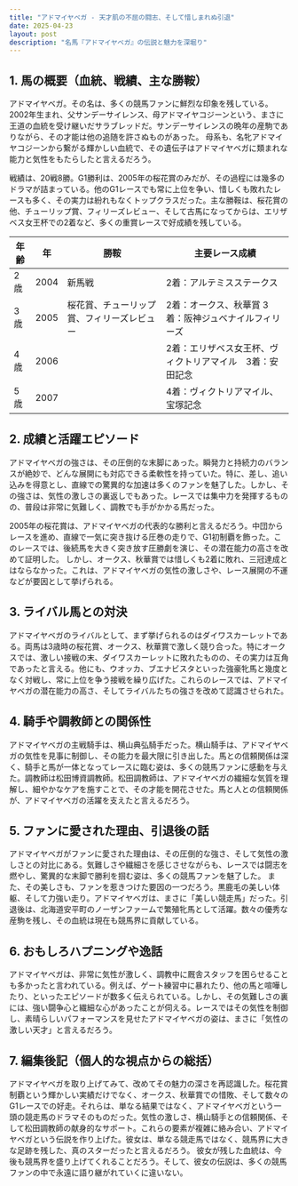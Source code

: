 ```yaml
---
title: "アドマイヤベガ - 天才肌の不屈の闘志、そして惜しまれぬ引退"
date: 2025-04-23
layout: post
description: "名馬『アドマイヤベガ』の伝説と魅力を深堀り"
---
```


## 1. 馬の概要（血統、戦績、主な勝鞍）

アドマイヤベガ。その名は、多くの競馬ファンに鮮烈な印象を残している。2002年生まれ、父サンデーサイレンス、母アドマイヤコジーンという、まさに王道の血統を受け継いだサラブレッドだ。サンデーサイレンスの晩年の産駒でありながら、その才能は他の追随を許さぬものがあった。  母系も、名牝アドマイヤコジーンから繋がる輝かしい血統で、その遺伝子はアドマイヤベガに類まれな能力と気性をもたらしたと言えるだろう。

戦績は、20戦8勝。G1勝利は、2005年の桜花賞のみだが、その過程には幾多のドラマが詰まっている。他のG1レースでも常に上位を争い、惜しくも敗れたレースも多く、その実力は紛れもなくトップクラスだった。主な勝鞍は、桜花賞の他、チューリップ賞、フィリーズレビュー、そして古馬になってからは、エリザベス女王杯での2着など、多くの重賞レースで好成績を残している。

| 年齢 | 年 | 勝鞍                                     | 主要レース成績                                                                   |
|-----|----|------------------------------------------|------------------------------------------------------------------------------------|
| 2歳 | 2004 | 新馬戦                                 | 2着：アルテミスステークス                                                        |
| 3歳 | 2005 | 桜花賞、チューリップ賞、フィリーズレビュー | 2着：オークス、秋華賞  3着：阪神ジュベナイルフィリーズ                                     |
| 4歳 | 2006 |                                          | 2着：エリザベス女王杯、ヴィクトリアマイル　3着：安田記念                               |
| 5歳 | 2007 |                                          | 4着：ヴィクトリアマイル、宝塚記念                                                 |


## 2. 成績と活躍エピソード

アドマイヤベガの強さは、その圧倒的な末脚にあった。瞬発力と持続力のバランスが絶妙で、どんな展開にも対応できる柔軟性を持っていた。特に、差し、追い込みを得意とし、直線での驚異的な加速は多くのファンを魅了した。しかし、その強さは、気性の激しさの裏返しでもあった。レースでは集中力を発揮するものの、普段は非常に気難しく、調教でも手がかかる馬だった。

2005年の桜花賞は、アドマイヤベガの代表的な勝利と言えるだろう。中団からレースを進め、直線で一気に突き抜ける圧巻の走りで、G1初制覇を飾った。このレースでは、後続馬を大きく突き放す圧勝劇を演じ、その潜在能力の高さを改めて証明した。  しかし、オークス、秋華賞では惜しくも2着に敗れ、三冠達成とはならなかった。これは、アドマイヤベガの気性の激しさや、レース展開の不運などが要因として挙げられる。


## 3. ライバル馬との対決

アドマイヤベガのライバルとして、まず挙げられるのはダイワスカーレットである。両馬は3歳時の桜花賞、オークス、秋華賞で激しく競り合った。特にオークスでは、激しい接戦の末、ダイワスカーレットに敗れたものの、その実力は互角であったと言える。他にも、ウオッカ、ブエナビスタといった強豪牝馬と幾度となく対戦し、常に上位を争う接戦を繰り広げた。これらのレースでは、アドマイヤベガの潜在能力の高さ、そしてライバルたちの強さを改めて認識させられた。


## 4. 騎手や調教師との関係性

アドマイヤベガの主戦騎手は、横山典弘騎手だった。横山騎手は、アドマイヤベガの気性を見事に制御し、その能力を最大限に引き出した。馬との信頼関係は深く、騎手と馬が一体となってレースに臨む姿は、多くの競馬ファンに感動を与えた。調教師は松田博資調教師。松田調教師は、アドマイヤベガの繊細な気質を理解し、細やかなケアを施すことで、その才能を開花させた。馬と人との信頼関係が、アドマイヤベガの活躍を支えたと言えるだろう。


## 5. ファンに愛された理由、引退後の話

アドマイヤベガがファンに愛された理由は、その圧倒的な強さ、そして気性の激しさとの対比にある。気難しさや繊細さを感じさせながらも、レースでは闘志を燃やし、驚異的な末脚で勝利を掴む姿は、多くの競馬ファンを魅了した。  また、その美しさも、ファンを惹きつけた要因の一つだろう。黒鹿毛の美しい体躯、そして力強い走り。アドマイヤベガは、まさに「美しい競走馬」だった。引退後は、北海道安平町のノーザンファームで繁殖牝馬として活躍。数々の優秀な産駒を残し、その血統は現在も競馬界に貢献している。


## 6. おもしろハプニングや逸話

アドマイヤベガは、非常に気性が激しく、調教中に厩舎スタッフを困らせることも多かったと言われている。例えば、ゲート練習中に暴れたり、他の馬と喧嘩したり、といったエピソードが数多く伝えられている。しかし、その気難しさの裏には、強い闘争心と繊細な心があったことが伺える。レースではその気性を制御し、素晴らしいパフォーマンスを見せたアドマイヤベガの姿は、まさに「気性の激しい天才」と言えるだろう。


## 7. 編集後記（個人的な視点からの総括）

アドマイヤベガを取り上げてみて、改めてその魅力の深さを再認識した。桜花賞制覇という輝かしい実績だけでなく、オークス、秋華賞での惜敗、そして数々のG1レースでの好走。それらは、単なる結果ではなく、アドマイヤベガという一頭の競走馬のドラマそのものだった。気性の激しさ、横山騎手との信頼関係、そして松田調教師の献身的なサポート。これらの要素が複雑に絡み合い、アドマイヤベガという伝説を作り上げた。彼女は、単なる競走馬ではなく、競馬界に大きな足跡を残した、真のスターだったと言えるだろう。  彼女が残した血統は、今後も競馬界を盛り上げてくれることだろう。そして、彼女の伝説は、多くの競馬ファンの中で永遠に語り継がれていくに違いない。
